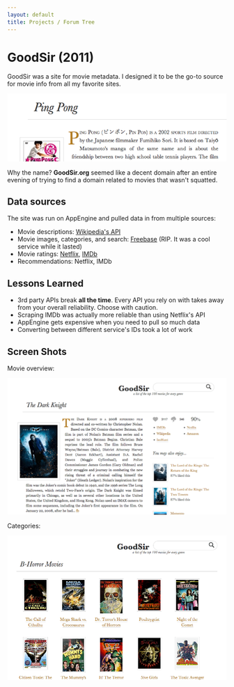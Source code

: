 ```yaml
---
layout: default
title: Projects / Forum Tree
---
```


# GoodSir (2011)

GoodSir was a site for movie metadata. I designed it to be the go-to source for movie info from all my favorite sites.

![Movie Page](/images/projects_goodsir.png)

Why the name? **GoodSir.org** seemed like a decent domain after an entire evening of trying to find a domain related to movies that wasn't squatted.

## Data sources

The site was run on AppEngine and pulled data in from multiple sources:

- Movie descriptions: [Wikipedia's API](https://www.mediawiki.org/wiki/API:Main_page)
- Movie images, categories, and search: [Freebase](https://en.wikipedia.org/wiki/Freebase) (RIP. It was a cool service while it lasted)
- Movie ratings: [Netflix](https://www.google.com/#q=netflix+api), [IMDb](http://www.imdb.com/)
- Recommendations: Netflix, IMDb

## Lessons Learned

- 3rd party APIs break **all the time**. Every API you rely on with takes away from your overall reliability. Choose with caution.
- Scraping IMDb was actually more reliable than using Netflix's API
- AppEngine gets expensive when you need to pull so much data
- Converting between different service's IDs took a lot of work


## Screen Shots

Movie overview:

![GoodSir, Full movie page](/images/projects_goodsir2.png)

Categories:

![GoodSir Categories](/images/projects_goodsir1.png)




